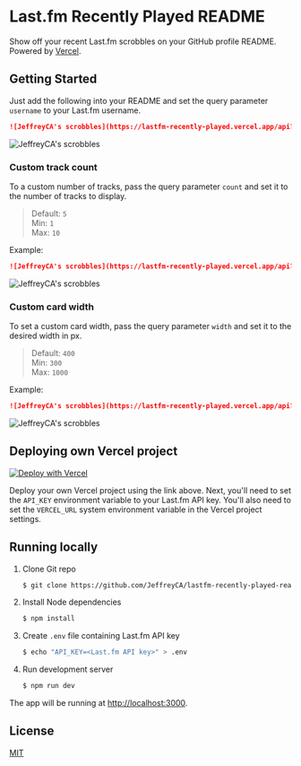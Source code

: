 # Last.fm Recently Played README
Show off your recent Last.fm scrobbles on your GitHub profile README. Powered by [Vercel](https://vercel.com).

## Getting Started
Just add the following into your README and set the query parameter `username` to your Last.fm username.

```md
![JeffreyCA's scrobbles](https://lastfm-recently-played.vercel.app/api?user=JeffreyCA01)
```

![JeffreyCA's scrobbles](https://lastfm-recently-played.vercel.app/api?user=JeffreyCA01)

### Custom track count
To a custom number of tracks, pass the query parameter `count` and set it to the number of tracks to display.

> Default: `5`  
> Min: `1`  
> Max: `10`

Example:
```md
![JeffreyCA's scrobbles](https://lastfm-recently-played.vercel.app/api?user=JeffreyCA01&count=1)
```

![JeffreyCA's scrobbles](https://lastfm-recently-played.vercel.app/api?user=JeffreyCA01&count=1)

### Custom card width
To set a custom card width, pass the query parameter `width` and set it to the desired width in px.

> Default: `400`  
> Min: `300`  
> Max: `1000`

Example:
```md
![JeffreyCA's scrobbles](https://lastfm-recently-played.vercel.app/api?user=JeffreyCA01&width=600)
```

![JeffreyCA's scrobbles](https://lastfm-recently-played.vercel.app/api?user=JeffreyCA01&width=600)

## Deploying own Vercel project

[![Deploy with Vercel](https://vercel.com/button)](https://vercel.com/import/git?s=https%3A%2F%2Fgithub.com%2FJeffreyCA%2Flastfm-recently-played-readme&env=VERCEL_URL)

Deploy your own Vercel project using the link above. Next, you'll need to set the `API_KEY` environment variable to your Last.fm API key. You'll also need to set the `VERCEL_URL` system environment variable in the Vercel project settings.

## Running locally
1. Clone Git repo
    ```sh
    $ git clone https://github.com/JeffreyCA/lastfm-recently-played-readme.git
    ```
2. Install Node dependencies
    ```sh
    $ npm install
    ```
3. Create `.env` file containing Last.fm API key
    ```sh
    $ echo "API_KEY=<Last.fm API key>" > .env
    ```
4. Run development server
    ```sh
    $ npm run dev
    ```

The app will be running at [http://localhost:3000](http://localhost:3000).

## License
[MIT](LICENSE)

